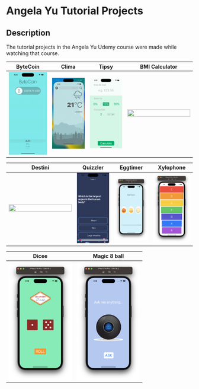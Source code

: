 # Angela Yu Tutorial Projects

## Description

The tutorial projects in the Angela Yu Udemy course were made while watching that course.


<!---
Template
| Time         | Length        | Speed              | Mass         |
| ------------ | ------------- | ------------------ | ------------ |
| -Millisecond | Millimetre    | Kilometre per hour | Milligram    |
| Second       | Centimetre    | Foot per second    | Gram         |
| Minute       | Inch          | Miles per hour     | Ounce        |

-->

| ByteCoin     | Clima        | Tipsy              | BMI Calculator |
| ------------ | ------------- | ------------------ | ------------ |
| <img src="https://github.com/onurduyar/angelaYuTutorial/blob/main/bytecoin.gif"  width="170" height="300%"> | <img src="https://github.com/onurduyar/angelaYuTutorial/blob/main/clima.gif"  width="170" height="300%">    | <img src="https://github.com/onurduyar/angelaYuTutorial/blob/main/tipsy.gif"  width="170" height="300%"> | <img src="https://github.com/onurduyar/angelaYuTutorial/blob/main/bmicalculator.gif"  width="170" height="200%">    |



| Destini         | Quizzler        | Eggtimer              | Xylophone         |
| ------------ | ------------- | ------------------ | ------------ |
| <img src="https://github.com/onurduyar/angelaYuTutorial/blob/main/destini.gif"  width="170" height="300%"> | <img src="https://github.com/onurduyar/angelaYuTutorial/blob/main/quizzler.gif"  width="170" height="300%">    | <img src="https://github.com/onurduyar/angelaYuTutorial/blob/main/eggtimer.png"  width="170" height="300%"> | <img src="https://github.com/onurduyar/angelaYuTutorial/blob/main/xylophone.png"  width="170" height="300%">    |



| Dicee         | Magic 8 ball        | 
| ------------ | ------------- |
| <img src="https://github.com/onurduyar/angelaYuTutorial/blob/main/dicee.png"  width="170" height="300%"> | <img src="https://github.com/onurduyar/angelaYuTutorial/blob/main/magic8ball.png"  width="170" height="300%">    |

